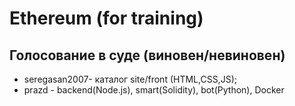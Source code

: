 # Ethereum (for training)
## Голосование в суде (виновен/невиновен)
* seregasan2007- каталог site/front (HTML,CSS,JS);
* prazd - backend(Node.js), smart(Solidity), bot(Python), Docker
